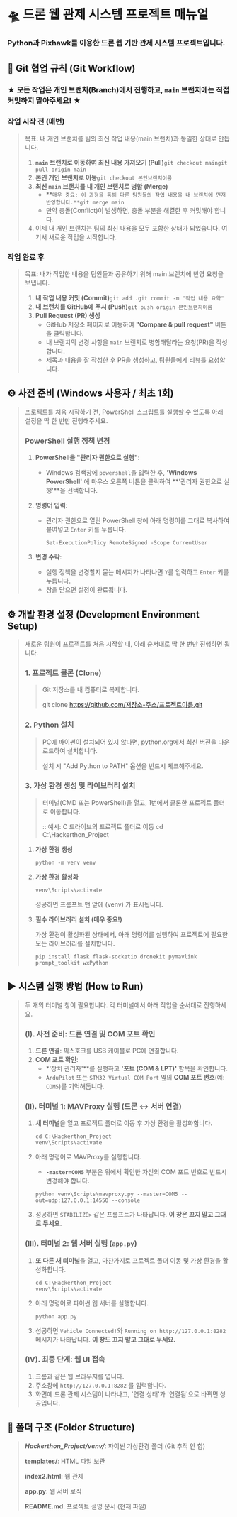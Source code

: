 # 🛸 드론 웹 관제 시스템 프로젝트 매뉴얼

### **Python과 Pixhawk를 이용한 드론 웹 기반 관제 시스템 프로젝트입니다.**

## 🌳 Git 협업 규칙 (Git Workflow)

### **★ 모든 작업은 개인 브랜치(Branch)에서 진행하고, `main` 브랜치에는 직접 커밋하지 말아주세요! ★**

### **작업 시작 전 (매번)**

> 목표: 내 개인 브랜치를 팀의 최신 작업 내용(main 브랜치)과 동일한 상태로 만듭니다.
> 
> 1. **`main` 브랜치로 이동하여 최신 내용 가져오기 (Pull)**`git checkout maingit pull origin main`
> 2. **본인 개인 브랜치로 이동**`git checkout 본인브랜치이름`
> 3. **최신 `main` 브랜치를 내 개인 브랜치로 병합 (Merge)**
>     - **`매우 중요: 이 과정을 통해 다른 팀원들의 작업 내용을 내 브랜치에 먼저 반영합니다.**git merge main`
>     - 만약 충돌(Conflict)이 발생하면, 충돌 부분을 해결한 후 커밋해야 합니다.
> 4. 이제 내 개인 브랜치는 팀의 최신 내용을 모두 포함한 상태가 되었습니다. 여기서 새로운 작업을 시작합니다.

### **작업 완료 후**

> 목표: 내가 작업한 내용을 팀원들과 공유하기 위해 main 브랜치에 반영 요청을 보냅니다.
> 
> 1. **내 작업 내용 커밋 (Commit)**`git add .git commit -m "작업 내용 요약"`
> 2. **내 브랜치를 GitHub에 푸시 (Push)**`git push origin 본인브랜치이름`
> 3. **Pull Request (PR) 생성**
>     - GitHub 저장소 페이지로 이동하여 **"Compare & pull request"** 버튼을 클릭합니다.
>     - 내 브랜치의 변경 사항을 `main` 브랜치로 병합해달라는 요청(PR)을 작성합니다.
>     - 제목과 내용을 잘 작성한 후 PR을 생성하고, 팀원들에게 리뷰를 요청합니다.

## ⚙️ 사전 준비 (Windows 사용자 / 최초 1회)

> 프로젝트를 처음 시작하기 전, PowerShell 스크립트를 실행할 수 있도록 아래 설정을 딱 한 번만 진행해주세요.
> 
> 
> ### **PowerShell 실행 정책 변경**
> 
> 1. **PowerShell을 "관리자 권한으로 실행"**:
>     - Windows 검색창에 `powershell`을 입력한 후, **'Windows PowerShell'** 에 마우스 오른쪽 버튼을 클릭하여 **'관리자 권한으로 실행'**을 선택합니다.
> 2. **명령어 입력**:
>     - 관리자 권한으로 열린 PowerShell 창에 아래 명령어를 그대로 복사하여 붙여넣고 `Enter` 키를 누릅니다.
>
>       ```
>       Set-ExecutionPolicy RemoteSigned -Scope CurrentUser
>       ```
> 
> 1. **변경 수락**:
>     - 실행 정책을 변경할지 묻는 메시지가 나타나면 `Y`를 입력하고 `Enter` 키를 누릅니다.
>     - 창을 닫으면 설정이 완료됩니다.

## ⚙️ 개발 환경 설정 (Development Environment Setup)

> 새로운 팀원이 프로젝트를 처음 시작할 때, 아래 순서대로 딱 한 번만 진행하면 됩니다.
> 
> 
> ### **1. 프로젝트 클론 (Clone)**
> 
> > Git 저장소를 내 컴퓨터로 복제합니다.
> > 
> >
> > git clone   https://github.com/저장소-주소/프로젝트이름.git
> > 
> 
> ### **2. Python 설치**
> 
> > PC에 파이썬이 설치되어 있지 않다면, python.org에서 최신 버전을 다운로드하여 설치합니다.
> >
> > 설치 시 "Add Python to PATH" 옵션을 반드시 체크해주세요.
> > 
> 
> ### **3. 가상 환경 생성 및 라이브러리 설치**
> 
> > 터미널(CMD 또는 PowerShell)을 열고, 1번에서 클론한 프로젝트 폴더로 이동합니다.
> > 
> >
> > :: 예시: C 드라이브의 프로젝트 폴더로 이동
> cd C:\Hackerthon_Project
> > 
> 1. **가상 환경 생성**
>     
>     ```
>     python -m venv venv
>     ```
>     
> 2. **가상 환경 활성화**
>     
>     ```
>     venv\Scripts\activate
>     ```
>     
>     성공하면 프롬프트 맨 앞에 (venv) 가 표시됩니다.
>
> 3. **필수 라이브러리 설치 (매우 중요!)**
>     
>     가상 환경이 활성화된 상태에서, 아래 명령어를 실행하여 프로젝트에 필요한 모든 라이브러리를 설치합니다.
>
>     
>     ```
>     pip install flask flask-socketio dronekit pymavlink prompt_toolkit wxPython
>     ```

## ▶️ 시스템 실행 방법 (How to Run)

> 두 개의 터미널 창이 필요합니다. 각 터미널에서 아래 작업을 순서대로 진행하세요.
> 
> 
> ### **(I). 사전 준비: 드론 연결 및 COM 포트 확인**
> 
> 1. **드론 연결**: 픽스호크를 USB 케이블로 PC에 연결합니다.
> 2. **COM 포트 확인**:
>     - *'장치 관리자'**를 실행하고 **'포트 (COM & LPT)'** 항목을 확인합니다.
>     - `ArduPilot` 또는 `STM32 Virtual COM Port` 옆의 **COM 포트 번호**(예: `COM5`)를 기억해둡니다.
> 
> ### **(II). 터미널 1: MAVProxy 실행 (드론 ↔ 서버 연결)**
> 
> 1. **새 터미널**을 열고 프로젝트 폴더로 이동 후 가상 환경을 활성화합니다.
>     
>     ```
>     cd C:\Hackerthon_Project
>     venv\Scripts\activate
>     
>     ```
>     
> 2. 아래 명령어로 MAVProxy를 실행합니다.
>     - **`-master=COM5`** 부분은 위에서 확인한 자신의 COM 포트 번호로 반드시 변경해야 합니다.
>     
>     ```
>     python venv\Scripts\mavproxy.py --master=COM5 --out=udp:127.0.0.1:14550 --console
>     
>     ```
>     
> 3. 성공하면 `STABILIZE>` 같은 프롬프트가 나타납니다. **이 창은 끄지 말고 그대로 두세요.**
> 
> ### **(III). 터미널 2: 웹 서버 실행 (`app.py`)**
> 
> 1. **또 다른 새 터미널**을 열고, 마찬가지로 프로젝트 폴더 이동 및 가상 환경을 활성화합니다.
>     
>     ```
>     cd C:\Hackerthon_Project
>     venv\Scripts\activate
>     ```
>     
> 2. 아래 명령어로 파이썬 웹 서버를 실행합니다.
>     
>     ```
>     python app.py
>     ```
>     
> 3. 성공하면 `Vehicle Connected!`와 `Running on http://127.0.0.1:8282` 메시지가 나타납니다. **이 창도 끄지 말고 그대로 두세요.**
> 
> ### **(IV). 최종 단계: 웹 UI 접속**
> 
> 1. 크롬과 같은 웹 브라우저를 엽니다.
> 2. 주소창에 `http://127.0.0.1:8282` 를 입력합니다.
> 3. 화면에 드론 관제 시스템이 나타나고, '연결 상태'가 '연결됨'으로 바뀌면 성공입니다.

## 📂 폴더 구조 (Folder Structure)

>***Hackerthon_Project/venv/***: 파이썬 가상환경 폴더 (Git 추적 안 함)
>
>**templates/**: HTML 파일 보관
>
>**index2.html**: 웹 관제 
>
>**app.py**: 웹 서버 로직
>
>**README.md**: 프로젝트 설명 문서 (현재 파일)
>